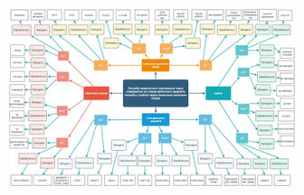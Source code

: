 ![mind-map](https://github.com/oleksandrblazhko/ai202-prokopenko/blob/ai-202-prokopenko-with_laboratory_work_1/1-SoftwareRequirements/1.1-DeterminingConsumerNeeds/1.1.1-ShortDescriptionOfConsumerNeeds/1.1.2-MaterialNeedsDetails/%D0%A2%D0%A1%D0%9F%D0%9F%20%D0%9B%D0%B0%D0%B11.jpg?raw=true)
